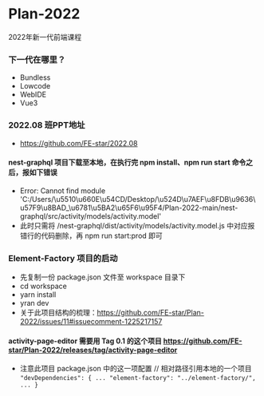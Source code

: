 # Plan-2022

2022年新一代前端课程

### 下一代在哪里？

* Bundless
* Lowcode
* WebIDE
* Vue3

### 2022.08 班PPT地址

* https://github.com/FE-star/2022.08

#### nest-graphql 项目下载至本地，在执行完 npm install、npm run start 命令之后，报如下错误
* Error: Cannot find module 'C:/Users/\u5510\u660E\u54CD/Desktop/\u524D\u7AEF\u8FDB\u9636\u57F9\u8BAD_\u6781\u5BA2\u65F6\u95F4/Plan-2022-main/nest-graphql/src/activity/models/activity.model'
* 此时只需将 /nest-graphql/dist/activity/models/activity.model.js 中对应报错行的代码删除，再 npm run start:prod 即可

### Element-Factory 项目的启动
* 先复制一份 package.json 文件至 workspace 目录下
* cd workspace
* yarn install
* yran dev
* 关于此项目结构的梳理：https://github.com/FE-star/Plan-2022/issues/11#issuecomment-1225217157

#### activity-page-editor 需要用 Tag 0.1 的这个项目 https://github.com/FE-star/Plan-2022/releases/tag/activity-page-editor
* 注意此项目 package.json 中的这一项配置 // 相对路径引用本地的一个项目
 `"devDependencies": {
    ...
    "element-factory": "../element-factory/",
    ...
  }`
